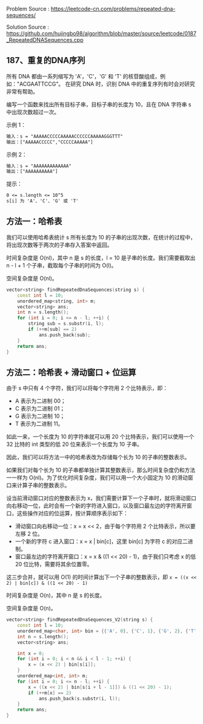 <!--
 * @Author : Hu Jingbo
 * @Date   : 2021-10-08
-->

Problem Source : <https://leetcode-cn.com/problems/repeated-dna-sequences/>

Solution Source : <https://github.com/hujingbo98/algorithm/blob/master/source/leetcode/0187_RepeatedDNASequences.cpp>

## 187、重复的DNA序列

所有 DNA 都由一系列缩写为 'A'，'C'，'G' 和 'T' 的核苷酸组成，例如："ACGAATTCCG"。
在研究 DNA 时，识别 DNA 中的重复序列有时会对研究非常有帮助。

编写一个函数来找出所有目标子串，目标子串的长度为 10，且在 DNA 字符串 s 中出现次数超过一次。

示例 1：

```txt
输入：s = "AAAAACCCCCAAAAACCCCCCAAAAAGGGTTT"
输出：["AAAAACCCCC","CCCCCAAAAA"]
```

示例 2：

```txt
输入：s = "AAAAAAAAAAAAA"
输出：["AAAAAAAAAA"]
```

提示：

```txt
0 <= s.length <= 10^5
s[i] 为 'A'、'C'、'G' 或 'T'
```

## 方法一：哈希表

我们可以使用哈希表统计 s 所有长度为 10 的子串的出现次数，在统计的过程中，将出现次数等于两次的子串存入答案中返回。

时间复杂度是 O(nl)，其中 n 是 s 的长度，l = 10 是子串的长度。我们需要截取出 n - l + 1 个子串，截取每个子串的时间为 O(l)。

空间复杂度是 O(nl)。

```c++
vector<string> findRepeatedDnaSequences(string s) {
    const int l = 10;
    unordered_map<string, int> m;
    vector<string> ans;
    int n = s.length();
    for (int i = 0; i <= n - l; ++i) {
        string sub = s.substr(i, l);
        if (++m[sub] == 2)
            ans.push_back(sub);
    }
    return ans;
}
```

## 方法二：哈希表 + 滑动窗口 + 位运算

由于 s 中只有 4 个字符，我们可以将每个字符用 2 个比特表示，即：

- A 表示为二进制 00；
- C 表示为二进制 01；
- G 表示为二进制 10；
- T 表示为二进制 11。

如此一来，一个长度为 10 的字符串就可以用 20 个比特表示，我们可以使用一个 32 比特的 int 类型的低 20 位来表示一个长度为 10 子串。

因此，我们可以将方法一中的哈希表改为存储每个长为 10 的子串的整数表示。

如果我们对每个长为 10 的子串都单独计算其整数表示，那么时间复杂度仍和方法一一样为 O(nl)。为了优化时间复杂度，我们可以用一个大小固定为 10 的滑动窗口来计算子串的整数表示。

设当前滑动窗口对应的整数表示为 x，我们需要计算下一个子串时，就将滑动窗口向右移动一位，此时会有一个新的字符进入窗口，以及窗口最左边的字符离开窗口，这些操作对应的位运算，按计算顺序表示如下：

- 滑动窗口向右移动一位：x = x << 2，由于每个字符用 2 个比特表示，所以要左移 2 位。
- 一个新的字符 c 进入窗口：x = x | bin[c]，这里 bin[c] 为字符 c 的对应二进制。
- 窗口最左边的字符离开窗口：x = x & ((1 << 20) - 1)，由于我们只考虑 x 的低 20 位比特，需要将其余位置零。

这三步合并，就可以用 O(1) 的时间计算出下一个子串的整数表示，即 `x = ((x << 2) | bin[c]) & ((1 << 20) - 1)`

时间复杂度是 O(n)，其中 n 是 s 的长度。

空间复杂度是 O(n)。

```c++
vector<string> findRepeatedDnaSequences_V2(string s) {
    const int l = 10;
    unordered_map<char, int> bin = {{'A', 0}, {'C', 1}, {'G', 2}, {'T', 3}};
    int n = s.length();
    vector<string> ans;

    int x = 0;
    for (int i = 0; i < n && i < l - 1; ++i) {
        x = (x << 2) | bin[s[i]];
    }
    unordered_map<int, int> m;
    for (int i = 0; i <= n - l; ++i) {
        x = ((x << 2) | bin[s[i + l - 1]]) & ((1 << 20) - 1);
        if (++m[x] == 2)
            ans.push_back(s.substr(i, l));
    }
    return ans;
}
```

